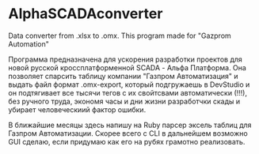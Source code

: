 # AlphaSCADAconverter
Data converter from .xlsx to .omx. This program made for "Gazprom Automation"

Программа предназначена для ускорения разработки проектов для новой русской кроссплатформенной SCADA - Альфа Платформа. Она позволяет спарсить таблицу компании "Газпром Автоматизация" и выдать файл формат .omx-export, который подгружаешь в DevStudio и он подтягивает все тысячи тегов с их свойтсвами автоматически (!!!), без ручного труда, экономя часы и дни жизни разработчки скады и убирает человеческиий фактор ошибки.
 

В ближайшие месяцы здесь напишу на Ruby парсер эксель таблиц для Газпром Автоматизации. Скорее всего с CLI в дальнейшем возможно GUI сделаю, если придумаю как его на рубях грамотно реализовать.
